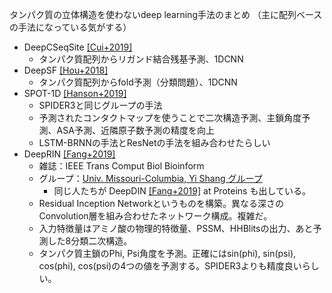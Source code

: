 タンパク質の立体構造を使わないdeep learning手法のまとめ
（主に配列ベースの手法になっている気がする）


* DeepCSeqSite [[Cui+2019]](https://doi.org/10.1186/s12859-019-2672-1)
  * タンパク質配列からリガンド結合残基予測、1DCNN
* DeepSF [[Hou+2018]](https://academic.oup.com/bioinformatics/article/34/8/1295/4708302)
  * タンパク質配列からfold予測（分類問題）、1DCNN
* SPOT-1D [[Hanson+2019]](https://doi.org/10.1093/bioinformatics/bty1006)
  * SPIDER3と同じグループの手法
  * 予測されたコンタクトマップを使うことで二次構造予測、主鎖角度予測、ASA予測、近隣原子数予測の精度を向上
  * LSTM-BRNNの手法とResNetの手法を組み合わせたらしい
* DeepRIN [[Fang+2019]](https://doi.org/10.1109/TCBB.2018.2814586)
  * 雑誌：IEEE Trans Comput Biol Bioinform
  * グループ：[Univ. Missouri-Columbia, Yi Shang グループ](http://dslsrv1.rnet.missouri.edu)
    * 同じ人たちが DeepDIN [[Fang+2019]](https://onlinelibrary.wiley.com/doi/abs/10.1002/prot.25780) at Proteins も出している。
  * Residual Inception Networkというものを構築。異なる深さのConvolution層を組み合わせたネットワーク構成。複雑だ。
  * 入力特徴量はアミノ酸の物理的特徴量、PSSM、HHBlitsの出力、あと予測した8分類二次構造。
  * タンパク質主鎖のPhi, Psi角度を予測。正確にはsin(phi), sin(psi), cos(phi), cos(psi)の4つの値を予測する。SPIDER3よりも精度良いらしい。
  
  
<!--
* [[]]()
  * 雑誌名：
  * グループ：
-->
